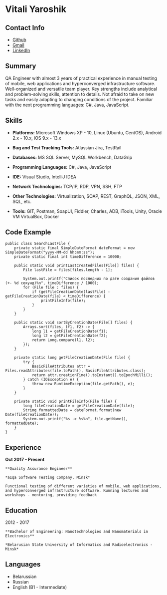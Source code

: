 # Vitali Yaroshik

## Contact Info
* [Github](https://github.com/NanoTechnolog3000)
* [Gmail](yaroshik.vitali@gmail.com)
* [LinkedIn](https://www.linkedin.com/in/vitali-yaroshik-3ba7041b3/)


## Summary
QA Engineer with almost 3 years of practical experience in manual testing of mobile, web applications and hyperconverged infrastructure software. Well-organized and versatile team player. Key strengths include analytical and problem-solving skills, attention to details. Not afraid to take on new tasks and easily adapting to changing conditions of the project.
Familiar with the next programming languages: C#, Java, JavaScript.


## Skills
* **Platforms:** Microsoft Windows XP - 10, Linux (Ubuntu, CentOS), Android 2.x - 10.x, iOS 9.x - 13.x

* **Bug and Test Tracking Tools:** Atlassian Jira, TestRail

* **Databases:** MS SQL Server, MySQL Workbench, DataGrip

* **Programming Languages:** C#, Java, JavaScript

* **IDE:** Visual Studio, IntelliJ IDEA

* **Network Technologies:** TCP/IP, RDP, VPN, SSH, FTP

* **Other Technologies:** Virtualization, SOAP, REST, GraphQL, JSON, XML, SQL, etc.

* **Tools:** GIT, Postman, SoapUI, Fiddler, Charles, ADB, iTools, Unity, Oracle VM VirtualBox, Docker


## Code Example
```
public class SearchLastFile {
    private static final SimpleDateFormat dateFormat = new SimpleDateFormat("yyyy-MM-dd hh:mm:ss");
    private static final int timeDifference = 10000;

    public static void printLastCreatedFiles(File[] files) {
        File lastFile = files[files.length - 1];

        System.out.printf("Список последних по дате создания файлов (+- %d секунд)%n", timeDifference / 1000);
        for (File file : files) {
            if (getFileCreationDate(lastFile) - getFileCreationDate(file) < timeDifference) {
                printFileInfo(file);
            }
        }
    }

    public static void sortByCreationDate(File[] files) {
        Arrays.sort(files, (f1, f2) -> {
            long l1 = getFileCreationDate(f1);
            long l2 = getFileCreationDate(f2);
            return Long.compare(l1, l2);
        });
    }

    private static long getFileCreationDate(File file) {
        try {
            BasicFileAttributes attr = Files.readAttributes(file.toPath(), BasicFileAttributes.class);
            return attr.creationTime().toInstant().toEpochMilli();
        } catch (IOException e) {
            throw new RuntimeException(file.getPath(), e);
        }
    }

    private static void printFileInfo(File file) {
        long fileCreationDate = getFileCreationDate(file);
        String formattedDate = dateFormat.format(new Date(fileCreationDate));
        System.out.printf("%s -> %s%n", file.getName(), formattedDate);
    }
}
```


## Experience
**Oct 2017 - Present**
	
	**Quality Assurance Engineer**
	
	*a1qa Software Testing Company, Minsk*
	
	Functional testing of different varieties of mobile, web applications, and hyperconverged infrastructure software. Running lectures and workshops - mentoring, providing feedback 


## Education
2012 - 2017
	
	**Bachelor of Engineering: Nanotechnologies and Nanomaterials in Electronics**

	*Belarusian State University of Informatics and Radioelectronics - Minsk*
	

## Languages
* Belarussian
* Russian 
* English (B1 - Intermediate)
